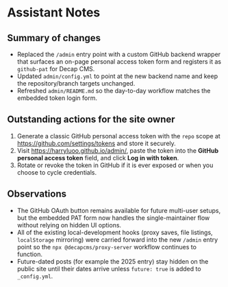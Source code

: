 # Assistant Notes

## Summary of changes
- Replaced the `/admin` entry point with a custom GitHub backend wrapper that surfaces an on-page personal access token form and registers it as `github-pat` for Decap CMS.
- Updated `admin/config.yml` to point at the new backend name and keep the repository/branch targets unchanged.
- Refreshed `admin/README.md` so the day-to-day workflow matches the embedded token login form.

## Outstanding actions for the site owner
1. Generate a classic GitHub personal access token with the `repo` scope at <https://github.com/settings/tokens> and store it securely.
2. Visit <https://harryluoo.github.io/admin/>, paste the token into the **GitHub personal access token** field, and click **Log in with token**.
3. Rotate or revoke the token in GitHub if it is ever exposed or when you choose to cycle credentials.

## Observations
- The GitHub OAuth button remains available for future multi-user setups, but the embedded PAT form now handles the single-maintainer flow without relying on hidden UI options.
- All of the existing local-development hooks (proxy saves, file listings, `localStorage` mirroring) were carried forward into the new `/admin` entry point so the `npx @decapcms/proxy-server` workflow continues to function.
- Future-dated posts (for example the 2025 entry) stay hidden on the public site until their dates arrive unless `future: true` is added to `_config.yml`.
